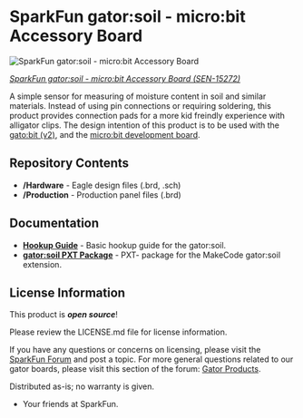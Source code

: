 SparkFun gator:soil - micro:bit Accessory Board 
=============================

![SparkFun gator:soil - micro:bit Accessory Board](https://cdn.sparkfun.com/assets/parts/1/3/7/4/5/15272-SparkFun_gator-soil_-_micro-bit_Accessory_Board-01.jpg)

[*SparkFun gator:soil - micro:bit Accessory Board (SEN-15272)*](https://www.sparkfun.com/products/15272)

A simple sensor for measuring of moisture content in soil and similar materials. Instead of using pin connections or requiring soldering, this product provides connection pads for a more kid freindly experience with alligator clips. The design intention of this product is to be used with the [gato:bit (v2)](https://www.sparkfun.com/products/15162), and the [micro:bit development board](https://www.sparkfun.com/products/14208).

Repository Contents
-------------------

* **/Hardware** - Eagle design files (.brd, .sch)
* **/Production** - Production panel files (.brd)

Documentation
--------------

* **[Hookup Guide](https://learn.sparkfun.com/tutorials/sparkfun-gatorsoil-hookup-guide)** - Basic hookup guide for the gator:soil.
* **[gator:soil PXT Package](https://github.com/sparkfun/pxt-gator-soil)** - PXT- package for the MakeCode gator:soil extension.

License Information
-------------------

This product is _**open source**_! 

Please review the LICENSE.md file for license information. 

If you have any questions or concerns on licensing, please visit the [SparkFun Forum](https://forum.sparkfun.com/index.php) and post a topic. For more general questions related to our gator boards, please visit this section of the forum: [Gator Products](https://forum.sparkfun.com/viewforum.php?f=162).

Distributed as-is; no warranty is given.

- Your friends at SparkFun.
